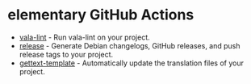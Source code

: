 # elementary GitHub Actions

* [vala-lint](vala-lint/README.md) - Run vala-lint on your project.
* [release](release/README.md) - Generate Debian changelogs, GitHub releases, and push release tags to your project.
* [gettext-template](gettext-template/README.md) - Automatically update the translation files of your project.
